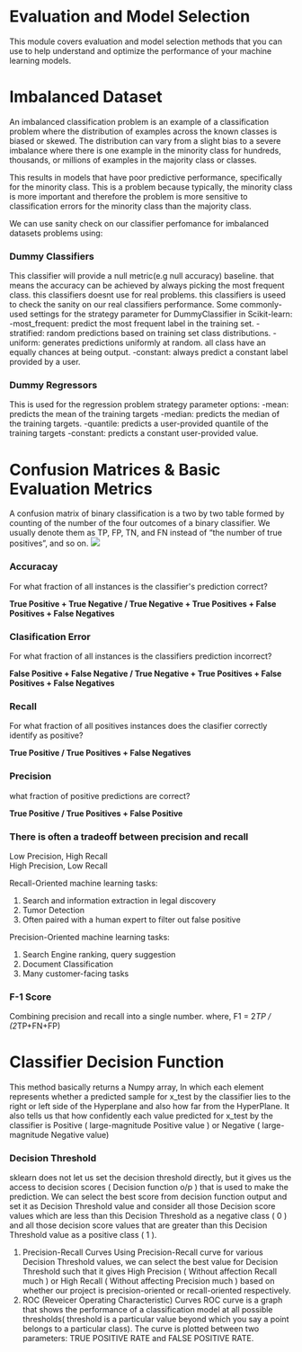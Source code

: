# Evaluation and Model Selection 
This module covers evaluation and model selection methods that you can use to help understand and optimize the performance of your machine learning models.

# Imbalanced Dataset
An imbalanced classification problem is an example of a classification problem where the distribution of examples across the known classes is biased or skewed. The distribution can vary from a slight bias to a severe imbalance where there is one example in the minority class for hundreds, thousands, or millions of examples in the majority class or classes.

This results in models that have poor predictive performance, specifically for the minority class. This is a problem because typically, the minority class is more important and therefore the problem is more sensitive to classification errors for the minority class than the majority class.

We can use sanity check on our classifier perfomance for imbalanced datasets problems using:
### Dummy Classifiers
This classifier will provide a null metric(e.g null accuracy) baseline. that means the accuracy can be achieved by always picking the most frequent class. this classifiers doesnt use for real problems. this classifiers is useed to check the sanity on our real classifiers performance.
Some commonly-used settings for the strategy parameter for DummyClassifier in Scikit-learn:
-most_frequent: predict the most frequent label in the training set.
-stratified: random predictions based on training set class distributions.
-uniform: generates predictions uniformly at random. all class have an equally chances at being output.
-constant: always predict a constant label provided by a user.
### Dummy Regressors
This is used for the regression problem
strategy parameter options:
-mean: predicts the mean of the training targets
-median: predicts the median of the training targets.
-quantile: predicts a user-provided quantile of the training targets
-constant: predicts a constant user-provided value.

# Confusion Matrices & Basic Evaluation Metrics
A confusion matrix of binary classification is a two by two table formed by counting of the number of the four outcomes of a binary classifier. We usually denote them as TP, FP, TN, and FN instead of “the number of true positives”, and so on.
<img src='https://miro.medium.com/max/1000/1*3_ymeNrZayqAcuvJcSZk_Q.png'>
<br>

### Accuracay
For what fraction of all instances is the classifier's prediction correct?
<p><strong>True Positive + True Negative / True Negative + True Positives + False Positives + False Negatives</strong></p>

### Clasification Error
For what fraction of all instances is the classifiers prediction incorrect?
<p><strong>False Positive + False Negative / True Negative + True Positives + False Positives + False Negatives</strong></p>

### Recall
For what fraction of all positives instances does the clasifier correctly identify as positive?
<p><strong>True Positive / True Positives + False Negatives</strong></p>

### Precision
what fraction of positive predictions are correct?
<p><strong>True Positive / True Positives + False Positive</strong></p>

### There is often a tradeoff between precision and recall
Low Precision, High Recall<br>
High Precision, Low Recall

Recall-Oriented machine learning tasks:
1. Search and information extraction in legal discovery
2. Tumor Detection
3. Often paired with a human expert to filter out false positive

Precision-Oriented machine learning tasks:
1. Search Engine ranking, query suggestion
2. Document Classification
3. Many customer-facing tasks

### F-1 Score
Combining precision and recall into a single number.
where, 
F1 = 2*TP / (2*TP+FN+FP)

# Classifier Decision Function
This method basically returns a Numpy array, In which each element represents whether a predicted sample for x_test by the classifier lies to the right or left side of the Hyperplane and also how far from the HyperPlane. It also tells us that how confidently each value predicted for x_test by the classifier is Positive ( large-magnitude Positive value ) or Negative ( large-magnitude Negative value)

### Decision Threshold
sklearn does not let us set the decision threshold directly, but it gives us the access to decision scores ( Decision function o/p ) that is used to make the prediction. We can select the best score from decision function output and set it as Decision Threshold value and consider all those Decision score values which are less than this Decision Threshold as a negative class ( 0 ) and all those decision score values that are greater than this Decision Threshold value as a positive class ( 1 ).
1. Precision-Recall Curves
Using Precision-Recall curve for various Decision Threshold values, we can select the best value for Decision Threshold such that it gives High Precision ( Without affection Recall much ) or High Recall ( Without affecting Precision much ) based on whether our project is precision-oriented or recall-oriented respectively.
2. ROC (Reveicer Operating Characteristic) Curves
ROC curve is a graph that shows the performance of a classification model at all possible thresholds( threshold is a particular value beyond which you say a point belongs to a particular class). The curve is plotted between two parameters: TRUE POSITIVE RATE and FALSE POSITIVE RATE.


